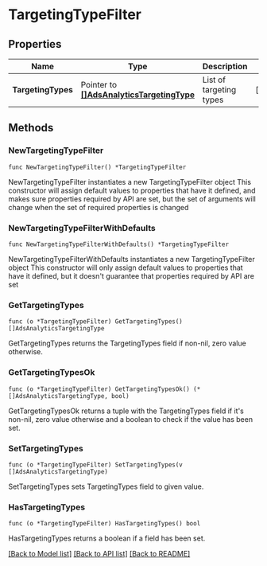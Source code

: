 # TargetingTypeFilter

## Properties

Name | Type | Description | Notes
------------ | ------------- | ------------- | -------------
**TargetingTypes** | Pointer to [**[]AdsAnalyticsTargetingType**](AdsAnalyticsTargetingType.md) | List of targeting types | [optional] 

## Methods

### NewTargetingTypeFilter

`func NewTargetingTypeFilter() *TargetingTypeFilter`

NewTargetingTypeFilter instantiates a new TargetingTypeFilter object
This constructor will assign default values to properties that have it defined,
and makes sure properties required by API are set, but the set of arguments
will change when the set of required properties is changed

### NewTargetingTypeFilterWithDefaults

`func NewTargetingTypeFilterWithDefaults() *TargetingTypeFilter`

NewTargetingTypeFilterWithDefaults instantiates a new TargetingTypeFilter object
This constructor will only assign default values to properties that have it defined,
but it doesn't guarantee that properties required by API are set

### GetTargetingTypes

`func (o *TargetingTypeFilter) GetTargetingTypes() []AdsAnalyticsTargetingType`

GetTargetingTypes returns the TargetingTypes field if non-nil, zero value otherwise.

### GetTargetingTypesOk

`func (o *TargetingTypeFilter) GetTargetingTypesOk() (*[]AdsAnalyticsTargetingType, bool)`

GetTargetingTypesOk returns a tuple with the TargetingTypes field if it's non-nil, zero value otherwise
and a boolean to check if the value has been set.

### SetTargetingTypes

`func (o *TargetingTypeFilter) SetTargetingTypes(v []AdsAnalyticsTargetingType)`

SetTargetingTypes sets TargetingTypes field to given value.

### HasTargetingTypes

`func (o *TargetingTypeFilter) HasTargetingTypes() bool`

HasTargetingTypes returns a boolean if a field has been set.


[[Back to Model list]](../README.md#documentation-for-models) [[Back to API list]](../README.md#documentation-for-api-endpoints) [[Back to README]](../README.md)


